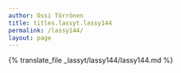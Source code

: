 ```yaml
---
author: Ossi Törrönen
title: titles.lassyt.lassy144
permalink: /lassy144/
layout: page
---
```

{% translate_file _lassyt/lassy144/lassy144.md %}